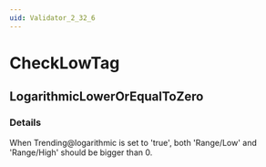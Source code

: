 ```yaml
---
uid: Validator_2_32_6
---
```


# CheckLowTag

## LogarithmicLowerOrEqualToZero

<!-- Description, Properties, ... sections are auto-generated. -->
<!-- REPLACE ME AUTO-GENERATION -->

### Details

When Trending@logarithmic is set to 'true', both 'Range/Low' and 'Range/High' should be bigger than 0.

<!-- Uncomment to add example code -->
<!--### Example code-->
